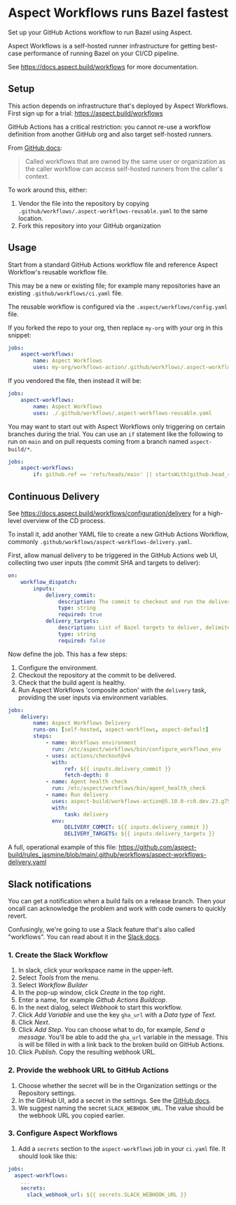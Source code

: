 # Aspect Workflows runs Bazel fastest

Set up your GitHub Actions workflow to run Bazel using Aspect.

Aspect Workflows is a self-hosted runner infrastructure for
getting best-case performance of running Bazel on your CI/CD pipeline.

See https://docs.aspect.build/workflows for more documentation.

## Setup

This action depends on infrastructure that's deployed by Aspect Workflows.
First sign up for a trial: <https://aspect.build/workflows>

GitHub Actions has a critical restriction: you cannot re-use a workflow definition from another
GitHub org and also target self-hosted runners.

From [GitHub docs](https://docs.github.com/en/actions/using-workflows/reusing-workflows#using-self-hosted-runners):

> Called workflows that are owned by the same user or organization as the caller workflow can access
> self-hosted runners from the caller's context.

To work around this, either:

1.  Vendor the file into the repository by copying `.github/workflows/.aspect-workflows-reusable.yaml` to the same location.
2.  Fork this repository into your GitHub organization

## Usage

Start from a standard GitHub Actions workflow file and reference Aspect Workflow's reusable workflow file.

This may be a new or existing file; for example many repositories have an existing `.github/workflows/ci.yaml` file.

The reusable workflow is configured via the `.aspect/workflows/config.yaml` file.

If you forked the repo to your org, then replace `my-org` with your org in this snippet:

```yaml
jobs:
    aspect-workflows:
        name: Aspect Workflows
        uses: my-org/workflows-action/.github/workflows/.aspect-workflows-reusable.yaml@5.10.0-rc0.dev.23.g7562130
```

If you vendored the file, then instead it will be:

```yaml
jobs:
    aspect-workflows:
        name: Aspect Workflows
        uses: ./.github/workflows/.aspect-workflows-reusable.yaml
```

You may want to start out with Aspect Workflows only triggering on certain branches during the trial.
You can use an `if` statement like the following to run on `main` and on pull requests coming from a branch named `aspect-build/*`.

```yaml
jobs:
    aspect-workflows:
        if: github.ref == 'refs/heads/main' || startsWith(github.head_ref, 'aspect-build/')
```

## Continuous Delivery

See https://docs.aspect.build/workflows/configuration/delivery for a high-level overview of the CD process.

To install it, add another YAML file to create a new GitHub Actions Workflow, commonly
`.github/workflows/aspect-workflows-delivery.yaml`.

First, allow manual delivery to be triggered in the GitHub Actions web UI, collecting two user inputs (the commit SHA and targets to deliver):

```yaml
on:
    workflow_dispatch:
        inputs:
            delivery_commit:
                description: The commit to checkout and run the delivery from. Targets listed in the delivery manifest for this commit will be delivered unless specific targets are listed in `delivery_targets`.
                type: string
                required: true
            delivery_targets:
                description: List of Bazel targets to deliver, delimited by spaces. For example, \`//app/a:push_release //app/b:push_release\`. If empty, targets listed in the delivery manifest for the target commit will be delivered.
                type: string
                required: false
```

Now define the job. This has a few steps:

1. Configure the environment.
2. Checkout the repository at the commit to be delivered.
3. Check that the build agent is healthy.
4. Run Aspect Workflows 'composite action' with the `delivery` task, providing the user inputs via environment variables.

```yaml
jobs:
    delivery:
        name: Aspect Workflows Delivery
        runs-on: [self-hosted, aspect-workflows, aspect-default]
        steps:
            - name: Workflows environment
              run: /etc/aspect/workflows/bin/configure_workflows_env
            - uses: actions/checkout@v4
              with:
                  ref: ${{ inputs.delivery_commit }}
                  fetch-depth: 0
            - name: Agent health check
              run: /etc/aspect/workflows/bin/agent_health_check
            - name: Run delivery
              uses: aspect-build/workflows-action@5.10.0-rc0.dev.23.g7562130
              with:
                  task: delivery
              env:
                  DELIVERY_COMMIT: ${{ inputs.delivery_commit }}
                  DELIVERY_TARGETS: ${{ inputs.delivery_targets }}
```

A full, operational example of this file: <https://github.com/aspect-build/rules_jasmine/blob/main/.github/workflows/aspect-workflows-delivery.yaml>

## Slack notifications

You can get a notification when a build fails on a release branch.
Then your oncall can acknowledge the problem and work with code owners to quickly revert.

Confusingly, we're going to use a Slack feature that's also called "workflows".
You can read about it in the [Slack docs](https://slack.com/help/articles/360053571454-Set-up-a-workflow-in-Slack).

### 1. Create the Slack Workflow

1. In slack, click your workspace name in the upper-left.
1. Select _Tools_ from the menu.
1. Select _Workflow Builder_
1. In the pop-up window, click _Create_ in the top right.
1. Enter a name, for example _Github Actions Buildcop_.
1. In the next dialog, select _Webhook_ to start this workflow.
1. Click _Add Variable_ and use the key `gha_url` with a _Data type_ of _Text_.
1. Click _Next_.
1. Click _Add Step_. You can choose what to do, for example, _Send a message_.
   You'll be able to add the `gha_url` variable in the message.
   This is will be filled in with a link back to the broken build on GitHub Actions.
1. Click _Publish_. Copy the resulting webhook URL.

### 2. Provide the webhook URL to GitHub Actions

1. Choose whether the secret will be in the Organization settings or the Repository settings.
1. In the GitHub UI, add a secret in the settings.
   See the [GitHub docs](https://docs.github.com/en/free-pro-team@latest/actions/reference/encrypted-secrets#creating-encrypted-secrets-for-a-repository).
1. We suggest naming the secret `SLACK_WEBHOOK_URL`. The value should be the webhook URL you copied earlier.

### 3. Configure Aspect Workflows

1. Add a `secrets` section to the `aspect-workflows` job in your `ci.yaml` file.
   It should look like this:

```yaml
jobs:
  aspect-workflows:
    ...
    secrets:
      slack_webhook_url: ${{ secrets.SLACK_WEBHOOK_URL }}
```
